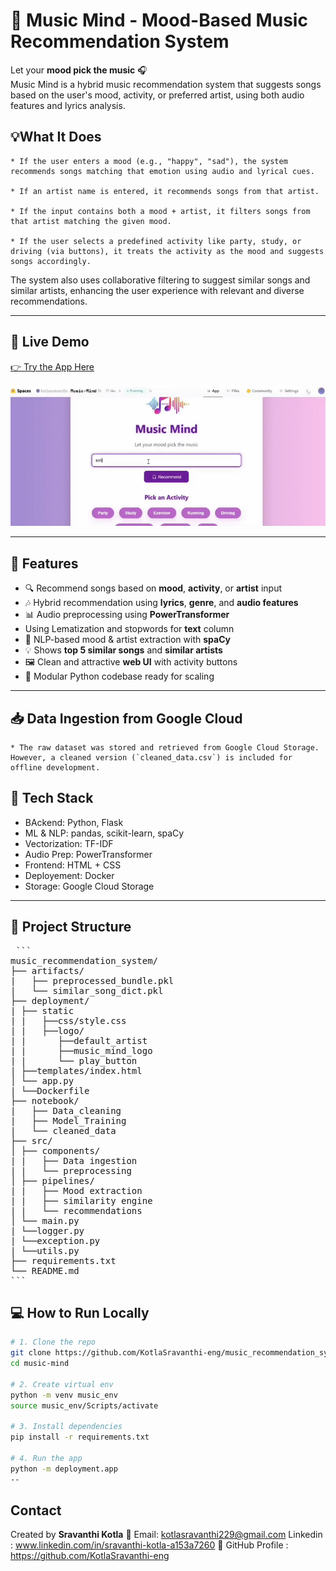 # 🎵 Music Mind - Mood-Based Music Recommendation System

Let your **mood pick the music** 🎧  
Music Mind is a hybrid music recommendation system that suggests songs based on the user's mood, activity, or preferred artist, using both audio features and lyrics analysis.

## 💡What It Does
    * If the user enters a mood (e.g., "happy", "sad"), the system recommends songs matching that emotion using audio and lyrical cues.

    * If an artist name is entered, it recommends songs from that artist.

    * If the input contains both a mood + artist, it filters songs from that artist matching the given mood.

    * If the user selects a predefined activity like party, study, or driving (via buttons), it treats the activity as the mood and suggests songs accordingly.

The system also uses collaborative filtering to suggest similar songs and similar artists, enhancing the user experience with relevant and diverse recommendations.

---

## 🔗 Live Demo

[👉 Try the App Here](https://huggingface.co/spaces/kotlasravanthi/Music-Mind)  


![Project Demo](./demo.gif)

---

## 🚀 Features

- 🔍 Recommend songs based on **mood**, **activity**, or **artist** input
- 🎶 Hybrid recommendation using **lyrics**, **genre**, and **audio features**
- 📊 Audio preprocessing using **PowerTransformer**
- Using Lematization and stopwords for **text** column
- 🧠 NLP-based mood & artist extraction with **spaCy**
- 💡 Shows **top 5 similar songs** and **similar artists**
- 🖼️ Clean and attractive **web UI** with activity buttons
- 🔄 Modular Python codebase ready for scaling

---

## 📥 Data Ingestion from Google Cloud
    * The raw dataset was stored and retrieved from Google Cloud Storage.  
    However, a cleaned version (`cleaned_data.csv`) is included for offline development.


## 🧱 Tech Stack

- BAckend: Python, Flask
- ML & NLP: pandas, scikit-learn, spaCy
- Vectorization: TF-IDF
- Audio Prep: PowerTransformer
- Frontend: HTML + CSS 
- Deployement: Docker
- Storage: Google Cloud Storage

---

## 📁 Project Structure
<pre> ```
music_recommendation_system/
├── artifacts/ 
|   ├── preprocessed_bundle.pkl
|   └── similar_song_dict.pkl
├── deployment/
| ├── static
| |   ├──css/style.css
| |   ├──logo/  
| |      ├──default_artist
| |      ├──music_mind_logo
| |      └── play_button
| ├──templates/index.html
│ └── app.py
| └──Dockerfile
├── notebook/
|   ├── Data_cleaning 
|   ├── Model_Training 
|   └── cleaned_data
├── src/
│ ├── components/
| |   ├── Data ingestion 
| |   └── preprocessing
│ ├── pipelines/
| |   ├── Mood extraction
| |   ├── similarity engine
| |   └── recommendations
│ └── main.py 
| └──logger.py
| └──exception.py
| └──utils.py
├── requirements.txt
└── README.md
``` </pre>

## 💻 How to Run Locally

```bash
# 1. Clone the repo
git clone https://github.com/KotlaSravanthi-eng/music_recommendation_system_based_on_emotion.git
cd music-mind

# 2. Create virtual env
python -m venv music_env
source music_env/Scripts/activate   

# 3. Install dependencies
pip install -r requirements.txt

# 4. Run the app
python -m deployment.app
--
```

## Contact 
Created by **Sravanthi Kotla**
📧 Email: kotlasravanthi229@gmail.com 
Linkedin : www.linkedin.com/in/sravanthi-kotla-a153a7260
🔗 GitHub Profile : https://github.com/KotlaSravanthi-eng
